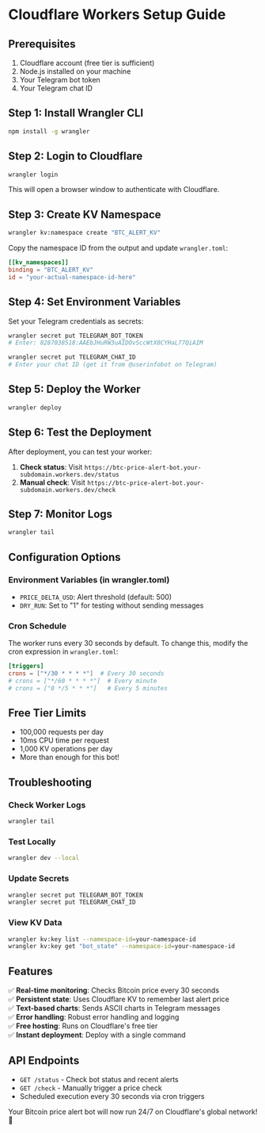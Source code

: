 # Cloudflare Workers Setup Guide

## Prerequisites
1. Cloudflare account (free tier is sufficient)
2. Node.js installed on your machine
3. Your Telegram bot token
4. Your Telegram chat ID

## Step 1: Install Wrangler CLI

```bash
npm install -g wrangler
```

## Step 2: Login to Cloudflare

```bash
wrangler login
```

This will open a browser window to authenticate with Cloudflare.

## Step 3: Create KV Namespace

```bash
wrangler kv:namespace create "BTC_ALERT_KV"
```

Copy the namespace ID from the output and update `wrangler.toml`:
```toml
[[kv_namespaces]]
binding = "BTC_ALERT_KV"
id = "your-actual-namespace-id-here"
```

## Step 4: Set Environment Variables

Set your Telegram credentials as secrets:

```bash
wrangler secret put TELEGRAM_BOT_TOKEN
# Enter: 8287038518:AAEbJHuRW3uAIDOvSccWtX8CYHaL77QiAIM

wrangler secret put TELEGRAM_CHAT_ID
# Enter your chat ID (get it from @userinfobot on Telegram)
```

## Step 5: Deploy the Worker

```bash
wrangler deploy
```

## Step 6: Test the Deployment

After deployment, you can test your worker:

1. **Check status**: Visit `https://btc-price-alert-bot.your-subdomain.workers.dev/status`
2. **Manual check**: Visit `https://btc-price-alert-bot.your-subdomain.workers.dev/check`

## Step 7: Monitor Logs

```bash
wrangler tail
```

## Configuration Options

### Environment Variables (in wrangler.toml)
- `PRICE_DELTA_USD`: Alert threshold (default: 500)
- `DRY_RUN`: Set to "1" for testing without sending messages

### Cron Schedule
The worker runs every 30 seconds by default. To change this, modify the cron expression in `wrangler.toml`:

```toml
[triggers]
crons = ["*/30 * * * *"]  # Every 30 seconds
# crons = ["*/60 * * * *"]  # Every minute
# crons = ["0 */5 * * *"]   # Every 5 minutes
```

## Free Tier Limits
- 100,000 requests per day
- 10ms CPU time per request
- 1,000 KV operations per day
- More than enough for this bot!

## Troubleshooting

### Check Worker Logs
```bash
wrangler tail
```

### Test Locally
```bash
wrangler dev --local
```

### Update Secrets
```bash
wrangler secret put TELEGRAM_BOT_TOKEN
wrangler secret put TELEGRAM_CHAT_ID
```

### View KV Data
```bash
wrangler kv:key list --namespace-id=your-namespace-id
wrangler kv:key get "bot_state" --namespace-id=your-namespace-id
```

## Features

✅ **Real-time monitoring**: Checks Bitcoin price every 30 seconds  
✅ **Persistent state**: Uses Cloudflare KV to remember last alert price  
✅ **Text-based charts**: Sends ASCII charts in Telegram messages  
✅ **Error handling**: Robust error handling and logging  
✅ **Free hosting**: Runs on Cloudflare's free tier  
✅ **Instant deployment**: Deploy with a single command  

## API Endpoints

- `GET /status` - Check bot status and recent alerts
- `GET /check` - Manually trigger a price check
- Scheduled execution every 30 seconds via cron triggers

Your Bitcoin price alert bot will now run 24/7 on Cloudflare's global network! 🚀
